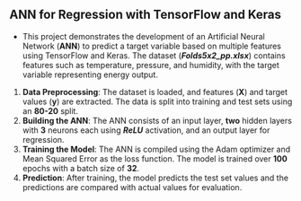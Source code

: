 ## ANN for Regression with TensorFlow and Keras
- This project demonstrates the development of an Artificial Neural Network (**ANN**) to predict a target variable based on multiple features using TensorFlow and Keras. The dataset (**_Folds5x2_pp.xlsx_**) contains features such as temperature, pressure, and humidity, with the target variable representing energy output.

1. **Data Preprocessing**: The dataset is loaded, and features (**X**) and target values (**y**) are extracted. The data is split into training and test sets using an **80-20** split.
2. **Building the ANN**:
   The ANN consists of an input layer, **two** hidden layers with **3** neurons each using **_ReLU_** activation, and an output layer for regression.
3. **Training the Model**: The ANN is compiled using the Adam optimizer and Mean Squared Error as the loss function. The model is trained over **100** epochs with a batch size of **32**.
4. **Prediction**: After training, the model predicts the test set values and the predictions are compared with actual values for evaluation.
